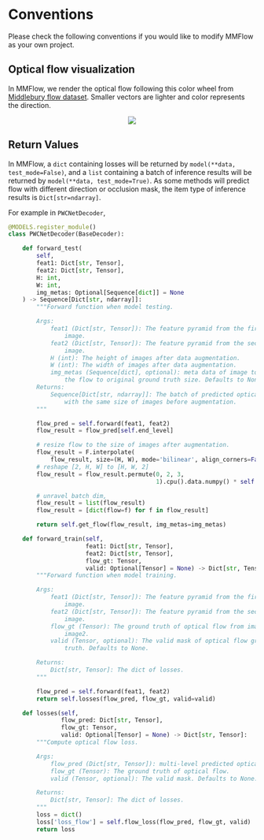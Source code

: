 # Conventions

Please check the following conventions if you would like to modify MMFlow as your own project.

## Optical flow visualization

In MMFlow, we render the optical flow following this color wheel from [Middlebury flow dataset](https://vision.middlebury.edu/flow/). Smaller vectors are lighter and color represents the direction.

<div align=center>
<img src="https://raw.githubusercontent.com/open-mmlab/mmflow/e9ffff6a01dc8a4770871e5ece05637c7893da8a/resources/color_wheel.png">
</div>

## Return Values

In MMFlow, a `dict` containing losses will be returned by `model(**data, test_mode=False)`, and
a `list` containing a batch of inference results will be returned by `model(**data, test_mode=True)`.
As some methods will predict flow with different direction or occlusion mask, the item type of inference results
is `Dict[str=ndarray]`.

For example in `PWCNetDecoder`,

```python
@MODELS.register_module()
class PWCNetDecoder(BaseDecoder):

    def forward_test(
        self,
        feat1: Dict[str, Tensor],
        feat2: Dict[str, Tensor],
        H: int,
        W: int,
        img_metas: Optional[Sequence[dict]] = None
    ) -> Sequence[Dict[str, ndarray]]:
        """Forward function when model testing.

        Args:
            feat1 (Dict[str, Tensor]): The feature pyramid from the first
                image.
            feat2 (Dict[str, Tensor]): The feature pyramid from the second
                image.
            H (int): The height of images after data augmentation.
            W (int): The width of images after data augmentation.
            img_metas (Sequence[dict], optional): meta data of image to revert
                the flow to original ground truth size. Defaults to None.
        Returns:
            Sequence[Dict[str, ndarray]]: The batch of predicted optical flow
                with the same size of images before augmentation.
        """

        flow_pred = self.forward(feat1, feat2)
        flow_result = flow_pred[self.end_level]

        # resize flow to the size of images after augmentation.
        flow_result = F.interpolate(
            flow_result, size=(H, W), mode='bilinear', align_corners=False)
        # reshape [2, H, W] to [H, W, 2]
        flow_result = flow_result.permute(0, 2, 3,
                                          1).cpu().data.numpy() * self.flow_div

        # unravel batch dim,
        flow_result = list(flow_result)
        flow_result = [dict(flow=f) for f in flow_result]

        return self.get_flow(flow_result, img_metas=img_metas)

    def forward_train(self,
                      feat1: Dict[str, Tensor],
                      feat2: Dict[str, Tensor],
                      flow_gt: Tensor,
                      valid: Optional[Tensor] = None) -> Dict[str, Tensor]:
        """Forward function when model training.

        Args:
            feat1 (Dict[str, Tensor]): The feature pyramid from the first
                image.
            feat2 (Dict[str, Tensor]): The feature pyramid from the second
                image.
            flow_gt (Tensor): The ground truth of optical flow from image1 to
                image2.
            valid (Tensor, optional): The valid mask of optical flow ground
                truth. Defaults to None.

        Returns:
            Dict[str, Tensor]: The dict of losses.
        """

        flow_pred = self.forward(feat1, feat2)
        return self.losses(flow_pred, flow_gt, valid=valid)

    def losses(self,
               flow_pred: Dict[str, Tensor],
               flow_gt: Tensor,
               valid: Optional[Tensor] = None) -> Dict[str, Tensor]:
        """Compute optical flow loss.

        Args:
            flow_pred (Dict[str, Tensor]): multi-level predicted optical flow.
            flow_gt (Tensor): The ground truth of optical flow.
            valid (Tensor, optional): The valid mask. Defaults to None.

        Returns:
            Dict[str, Tensor]: The dict of losses.
        """
        loss = dict()
        loss['loss_flow'] = self.flow_loss(flow_pred, flow_gt, valid)
        return loss

```

